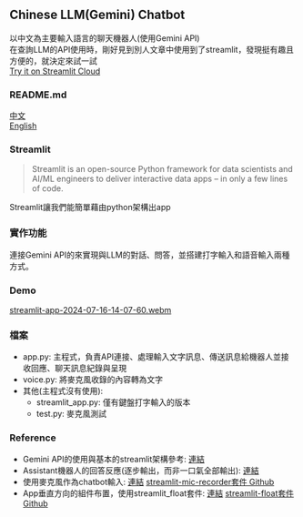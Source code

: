## Chinese LLM(Gemini) Chatbot
以中文為主要輸入語言的聊天機器人(使用Gemini API)  
在查詢LLM的API使用時，剛好見到別人文章中使用到了streamlit，發現挺有趣且方便的，就決定來試一試  
[Try it on Streamlit Cloud](https://appgeminizh-tim.streamlit.app/ "link")

### README.md
[中文](/README.md "link")<br>
[English](/README.en.md "link")<br>

### Streamlit
> Streamlit is an open-source Python framework for data scientists and AI/ML engineers to deliver interactive data apps – in only a few lines of code.<br>  

Streamlit讓我們能簡單藉由python架構出app

### 實作功能
連接Gemini API的來實現與LLM的對話、問答，並搭建打字輸入和語音輸入兩種方式。

### Demo
[streamlit-app-2024-07-16-14-07-60.webm](https://github.com/user-attachments/assets/6ee95a04-3cfb-480d-8626-4f544a81404b)


### 檔案
* app.py: 主程式，負責API連接、處理輸入文字訊息、傳送訊息給機器人並接收回應、聊天訊息紀錄與呈現
* voice.py: 將麥克風收錄的內容轉為文字
* 其他(主程式沒有使用):
  * streamlit_app.py: 僅有鍵盤打字輸入的版本
  * test.py: 麥克風測試

### Reference
* Gemini API的使用與基本的streamlit架構參考: [連結](https://medium.com/@speaktoharisudhan/building-a-gemini-powered-chatbot-in-streamlit-e241ed5958c4 "link")
* Assistant機器人的回答反應(逐步輸出，而非一口氣全部輸出): [連結](https://medium.com/@manojpn/building-an-interactive-ai-chat-application-with-streamlit-and-googles-gemini-pro-c7acee4f7ad4 "link")
* 使用麥克風作為chatbot輸入: [連結](https://lightning.ai/aziz/studios/speech-chatbot-speak-to-llms "link") [streamlit-mic-recorder套件 Github](https://github.com/B4PT0R/streamlit-mic-recorder "link")
* App垂直方向的組件布置，使用streamlit_float套件: [連結](https://github.com/streamlit/streamlit/issues/7166 "link") [streamlit-float套件 Github](https://github.com/bouzidanas/streamlit-float "link")

